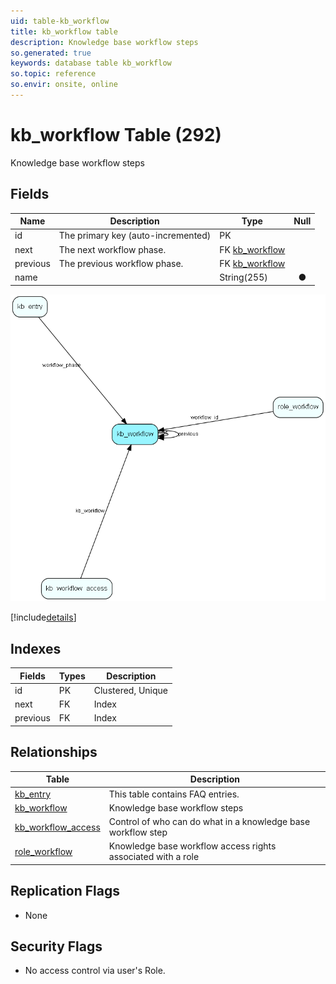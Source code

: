 ```yaml
---
uid: table-kb_workflow
title: kb_workflow table
description: Knowledge base workflow steps
so.generated: true
keywords: database table kb_workflow
so.topic: reference
so.envir: onsite, online
---
```


# kb\_workflow Table (292)

Knowledge base workflow steps

## Fields

| Name | Description | Type | Null |
|------|-------------|------|:----:|
|id|The primary key (auto-incremented)|PK| |
|next|The next workflow phase.|FK [kb_workflow](kb-workflow.md)| |
|previous|The previous workflow phase.|FK [kb_workflow](kb-workflow.md)| |
|name||String(255)|&#x25CF;|


![kb_workflow table relationship diagram](./media/kb_workflow.png)

[!include[details](./includes/kb-workflow.md)]

## Indexes

| Fields | Types | Description |
|--------|-------|-------------|
|id |PK |Clustered, Unique |
|next |FK |Index |
|previous |FK |Index |

## Relationships

| Table|  Description |
|------|-------------|
|[kb\_entry](kb-entry.md)  |This table contains FAQ entries. |
|[kb\_workflow](kb-workflow.md)  |Knowledge base workflow steps |
|[kb\_workflow\_access](kb-workflow-access.md)  |Control of who can do what in a knowledge base workflow step |
|[role\_workflow](role-workflow.md)  |Knowledge base workflow access rights associated with a role |


## Replication Flags

* None

## Security Flags

* No access control via user's Role.


